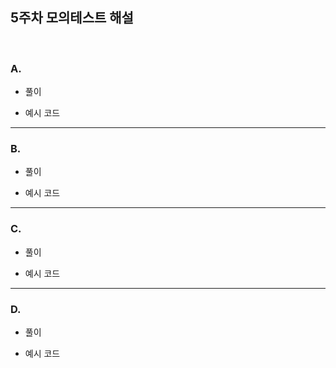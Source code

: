 ## 5주차 모의테스트 해설
<br>

### A. []()
- 풀이
>
- 예시 코드
>

****************************

### B. []()
- 풀이
>
- 예시 코드
>


****************************

### C. []()
- 풀이
>
- 예시 코드
>


****************************

### D. []()
- 풀이
>
- 예시 코드
>

